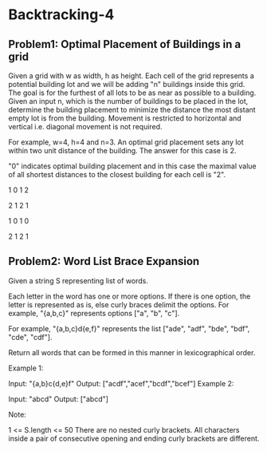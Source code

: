 # Backtracking-4

## Problem1: Optimal Placement of Buildings in a grid

Given a grid with w as width, h as height. Each cell of the grid represents a potential building lot and we will be adding "n" buildings inside this grid. The goal is for the furthest of all lots to be as near as possible to a building. Given an input n, which is the number of buildings to be placed in the lot, determine the building placement to minimize the distance the most distant empty lot is from the building. Movement is restricted to horizontal and vertical i.e. diagonal movement is not required.


For example, w=4, h=4 and n=3. An optimal grid placement sets any lot within two unit distance of the building. The answer for this case is 2.


"0" indicates optimal building placement and in this case the maximal value of all shortest distances to the closest building for each cell is "2".


1 0 1 2

2 1 2 1

1 0 1 0

2 1 2 1

## Problem2: Word List Brace Expansion 

Given a string S representing list of words.

Each letter in the word has one or more options.  If there is one option, the letter is represented as is, else curly braces delimit the options.  For example, "{a,b,c}" represents options ["a", "b", "c"].

For example, "{a,b,c}d{e,f}" represents the list ["ade", "adf", "bde", "bdf", "cde", "cdf"].

Return all words that can be formed in this manner in lexicographical order.

 

Example 1:

Input: "{a,b}c{d,e}f"
Output: ["acdf","acef","bcdf","bcef"]
Example 2:

Input: "abcd"
Output: ["abcd"]
 

Note:

1 <= S.length <= 50
There are no nested curly brackets.
All characters inside a pair of consecutive opening and ending curly brackets are different.
